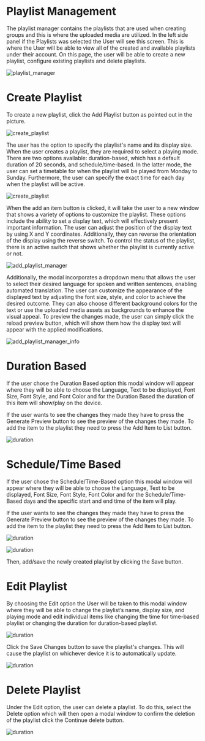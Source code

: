 # Playlist Management

<div class="description">

The playlist manager contains the playlists that are used when creating groups and this is where the uploaded media are utilized. In the left side panel if the Playlists was selected the User will see this screen. This is where the User will be able to view all of the created and available playlists under their account. On this page, the user will be able to create a new playlist, configure existing playlists and delete playlists.

![playlist_manager](/images/image0503.png ":size=100%")

</div>

# Create Playlist

<div class="description">

To create a new playlist, click the Add Playlist button as pointed out in the picture.

![create_playlist](/images/image402.png ":size=100%")

The user has the option to specify the playlist's name and its display size. When the user creates a playlist, they are required to select a playing mode. There are two options available: duration-based, which has a default duration of 20 seconds, and schedule/time-based. In the latter mode, the user can set a timetable for when the playlist will be played from Monday to Sunday. Furthermore, the user can specify the exact time for each day when the playlist will be active.

![create_playlist](/images/image403.png ":size=100%")

When the add an item button is clicked, it will take the user to a new window that shows a variety of options to customize the playlist. These options include the ability to set a display text, which will effectively present important information. The user can adjust the position of the display text by using X and Y coordinates. Additionally, they can reverse the orientation of the display using the reverse switch. To control the status of the playlist, there is an active switch that shows whether the playlist is currently active or not.

![add_playlist_manager](/images/image12.png ":size=100%")

Additionally, the modal incorporates a dropdown menu that allows the user to select their desired language for spoken and written sentences, enabling automated translation. The user can customize the appearance of the displayed text by adjusting the font size, style, and color to achieve the desired outcome. They can also choose different background colors for the text or use the uploaded media assets as backgrounds to enhance the visual appeal. To preview the changes made, the user can simply click the reload preview button, which will show them how the display text will appear with the applied modifications.

![add_playlist_manager_info](/images/image11.png ":size=100%")

</div>

# Duration Based

<div class="description">

If the user chose the Duration Based option this modal window will appear where they will be able to choose the Language, Text to be displayed, Font Size, Font Style, and Font Color and for the Duration Based the duration of this item will show/play on the device.

If the user wants to see the changes they made they have to press the Generate Preview button to see the preview of the changes they made. To add the item to the playlist they need to press the Add Item to List button.

![duration](/images/image405.png ":size=100%")

</div>

# Schedule/Time Based

<div class="description">

If the user chose the Schedule/Time-Based option this modal window will appear where they will be able to choose the Language, Text to be displayed, Font Size, Font Style, Font Color and for the Schedule/Time-Based days and the specific start and end time of the item will play.

If the user wants to see the changes they made they have to press the Generate Preview button to see the preview of the changes they made. To add the item to the playlist they need to press the Add Item to List button.

![duration](/images/image406.png ":size=100%")

![duration](/images/image407.png ":size=100%")

Then, add/save the newly created playlist by clicking the Save button.

</div>

# Edit Playlist

<div class="description">

By choosing the Edit option the User will be taken to this modal window where they will be able to change the playlist’s name, display size, and playing mode and edit individual items like changing the time for time-based playlist or changing the duration for duration-based playlist.

![duration](/images/image408.png ":size=100%")

Click the Save Changes button to save the playlist's changes. This will cause the playlist on whichever device it is to automatically update.

![duration](/images/image409.png ":size=100%")

</div>

# Delete Playlist

<div class="description">

Under the Edit option, the user can delete a playlist. To do this, select the Delete option which will then open a modal window to confirm the deletion of the playlist click the Continue delete button.

![duration](/images/image410.png ":size=100%")

</div>
